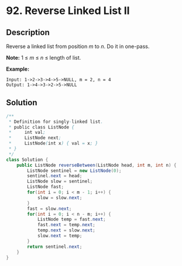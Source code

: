 # 92. Reverse Linked List II

## Description
Reverse a linked list from position *m* to *n*. Do it in one-pass.

**Note:** 1 ≤ *m* ≤ *n* ≤ length of list.

**Example:**

```
Input: 1->2->3->4->5->NULL, m = 2, n = 4
Output: 1->4->3->2->5->NULL
```

## Solution

```java
/**
 * Definition for singly-linked list.
 * public class ListNode {
 *     int val;
 *     ListNode next;
 *     ListNode(int x) { val = x; }
 * }
 */
class Solution {
    public ListNode reverseBetween(ListNode head, int m, int n) {
        ListNode sentinel = new ListNode(0);
        sentinel.next = head;
        ListNode slow = sentinel;
        ListNode fast;
        for(int i = 0; i < m - 1; i++) {
            slow = slow.next;
        }
        fast = slow.next;
        for(int i = 0; i < n - m; i++) {
            ListNode temp = fast.next;
            fast.next = temp.next;
            temp.next = slow.next;
            slow.next = temp;
        }
        return sentinel.next;
    }
}
```

